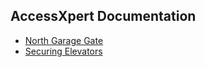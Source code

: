 ## AccessXpert Documentation

* [North Garage Gate](https://gastelumdev.github.io/axdocs/northGarageGate)
* [Securing Elevators](https://gastelumdev.github.io/axdocs/securingElevators)
